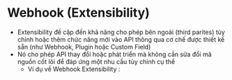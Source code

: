 # Webhook (Extensibility)
- Extensibility đề cập đến khả năng cho phép bên ngoài (third parites) tùy chỉnh hoặc thêm chức năng mới vào API thông qua cơ chế được thiết kế sẵn (như Webhook, Plugin hoặc Custom Field)
- Nó cho phép API thay đổi hoặc phát triển mà không cần sửa đổi mã nguồn cốt lõi để đáp ứng một nhu cầu tùy chỉnh cụ thể 
    - Ví dụ về Webhook Extensibility : 